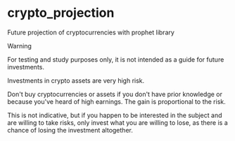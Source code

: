 # crypto_projection
Future projection of cryptocurrencies with prophet library

Warning

For testing and study purposes only, it is not intended as a guide for future investments.

Investments in crypto assets are very high risk.

Don't buy cryptocurrencies or assets if you don't have prior knowledge or because you've heard of high earnings. The gain is proportional to the risk.

This is not indicative, but if you happen to be interested in the subject and are willing to take risks, only invest what you are willing to lose, as there is a chance of losing the investment altogether.
